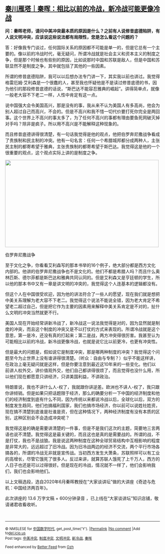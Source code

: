 <!--1594033007000-->
[秦川雁塔｜秦晖：相比以前的冷战，新冷战可能更像冷战](https://chinadigitaltimes.net/chinese/2020/07/%e7%a7%a6%e5%b7%9d%e9%9b%81%e5%a1%94%ef%bd%9c%e7%a7%a6%e6%99%96%ef%bc%9a%e7%9b%b8%e6%af%94%e4%bb%a5%e5%89%8d%e7%9a%84%e5%86%b7%e6%88%98%ef%bc%8c%e6%96%b0%e5%86%b7%e6%88%98%e5%8f%af%e8%83%bd%e6%9b%b4/)
------

<p><strong>问：秦晖老师，请问中美冲突最本质的原因是什么？之前有人说修昔底德陷阱，有人说文明冲突，应该说这些说法都有局限性，您是怎么看这个问题的？</strong></p><p>答：好像我专门谈过，任何国际关系的原因都不可能是单一的，但是它总有一个主要的。像以前的冷战时代，毫无疑问，所谓冷战就是社会主义和资本主义的制度之争，但是那个时候也有些别的原因，比如说那时中国和苏联是敌人，但是中国和苏联显然不是制度之争，其中就包括了其他的一些因素。</p><p>所谓的修昔底德陷阱，我可以以后想办法专门讲一下，其实我以前也讲过。我觉得格雷厄姆·艾利森是一个很蠢的人，甚至我也怀疑他是不是读过修昔底德的书，因为他引的那段修昔底德的话说，“斯巴达不能容忍雅典的崛起”。讲得简单点，就像一般老大容不下老二一样，人性中肯定有这一点。</p><p>说中国强大会令美国高兴，那是没有的事，我从来不认为美国人有多高尚，他会为别人超过自己而高兴，不会的。但是不高兴和我不惜一切代价要打死你完全是两回事。这个世界上不高兴的事太多了，为了任何不高兴的事都有理由要鱼死网破灭掉对手吗？除非是疯子。所以用不高兴是不能解释这种现象的。</p><p>而且修昔底德讲得很清楚，有一句话我觉得是他的观点，他把伯罗奔尼撒战争看成了贵族制和民主制的冲突。他有一句名言：任何一个希腊城邦都分成两种人，主张民主制的都寄希望于雅典，主张贵族制的都寄希望于斯巴达。我觉得这是他的一个很重要的观点，这个观点实际上讲的是制度之争。</p><div id="attachment_649318" style="width: 510px" class="wp-caption aligncenter"><img aria-describedby="caption-attachment-649318" class="wp-image-649318" src="https://chinadigitaltimes.net/chinese/files/2020/07/秦晖2.jpeg" alt="" width="500" height="284" srcset="https://chinadigitaltimes.net/chinese/files/2020/07/秦晖2.jpeg 640w, https://chinadigitaltimes.net/chinese/files/2020/07/秦晖2-300x171.jpeg 300w" sizes="(max-width: 500px) 100vw, 500px" /><p id="caption-attachment-649318" class="wp-caption-text">伯罗奔尼撒战争</p></div><p>至于文化之争，你看看艾利森写的那本书举的16个例子，绝大部分都是西方文化内部的。他讲的伯罗奔尼撒战争也不是文化的。他们不都是希腊人吗？而且什么奥林匹斯、德尔菲都是斯巴达和雅典共同认同的。但是艾利森又是亨廷顿的学生，所以他的那本书中又有一章是讲文明的冲突的，我觉得这个人连基本的逻辑都没有。</p><p>但这个人在中国很受欢迎，因为他的讲法符合了一些人的愿望，现在我们就是想把中美关系理解为老大容不下老二。我觉得这个说法不能说全错，因为老大肯定不希望老二超过自己，但是把它作为主要的因素用来解释中美关系肯定是不对的，扯什么文明的冲突当然就更不行。</p><p>美国人现在开始经常讲新冷战了，新冷战这一说法我觉得是对的，因为显然就是制度的冲突，而且这个制度的冲突又是不以打仗的方式来表现的。所谓冷战就是这个意思，第一是冷，还没有真的打起来；第二是战，两方冲突得很厉害。我甚至认为可能相比以前的冷战，新冷战更像冷战，也就是说它比以前更冷，也更有冲突性。</p><p>但是最大的问题是，假如说它是制度冲突，那是哪两种制度的冲突？我觉得这个问题至今为止世界上没有谁讲得很清楚。（听众：自由与专制？）似乎不能这样讲，在政治上毫无疑问就是这样，但是你要注意到最近这10年来的一些变化。他们以前讲人权外交，讲价值观外交，他们自己都讲得很烦了，而且觉得也没什么用，所以他们现在都愿意只讲经济，只讲美国利益，不讲政治。</p><p>特朗普说，我也不讲什么人-权了，我就跟你讲逆差。欧洲也不讲人-权了，我只跟你讲倾销。但是如果只把话题限于经济，那么的确要分析一下中国的经济制度和他们的经济制度到底有什么不同，因为传统以来都说冷战以后，全球化以后，双方的制度发生趋同，他们也搞福利国家，我们也搞市场经济，你以前可以说姓社姓资，现在搞不清楚到底谁是社谁是资，但在这种情况下，两种经济制度有没有本质的区别，这种区别会不会造成冲突呢？</p><p>我觉得这是的确是需要讲清楚的一件事，但是不是我们这次的主题，简要地三言两语也说不清楚。我觉得这是最关键的，而且这也是真的是需要战的。所谓的战，不是打仗，我也不是战狼。我是说这两种制度在这种全球贸易结构中互相影响的程度是非常大的，远远超过了旧冷战。因为旧冷战两边的经济不交流，两个平行市场各搞各的，所谓的冷战无非就是宣传战。当初西方发生大萧条，苏联照样可以有工业的高增长，尽管它饿死了很多人。反过来讲，就算苏联人饿死了上千万人，西方的人日子也还是可以过得很好。但是现在的冷战，情况就不一样了，他们会影响我们，我们也会影响他们。</p><p>以上文稿选段，选自2020年6月秦晖教授在“大家谈讲坛”做的大讲座《奇迹与危机：中国经济两百年》。</p><p>此次讲座的 13.6 万字文稿 + 600分钟录音 ，已上线在“大家谈讲坛”知识店铺，敬请诸君收看收听。</p><p>&nbsp;</p><hr /><p><small>&copy; NMSLESE for <a href="https://chinadigitaltimes.net/chinese">中国数字时代</a>, get_post_time('Y'). |<a href="https://chinadigitaltimes.net/chinese/2020/07/%e7%a7%a6%e5%b7%9d%e9%9b%81%e5%a1%94%ef%bd%9c%e7%a7%a6%e6%99%96%ef%bc%9a%e7%9b%b8%e6%af%94%e4%bb%a5%e5%89%8d%e7%9a%84%e5%86%b7%e6%88%98%ef%bc%8c%e6%96%b0%e5%86%b7%e6%88%98%e5%8f%af%e8%83%bd%e6%9b%b4/">Permalink</a> |<a href="https://chinadigitaltimes.net/chinese/2020/07/%e7%a7%a6%e5%b7%9d%e9%9b%81%e5%a1%94%ef%bd%9c%e7%a7%a6%e6%99%96%ef%bc%9a%e7%9b%b8%e6%af%94%e4%bb%a5%e5%89%8d%e7%9a%84%e5%86%b7%e6%88%98%ef%bc%8c%e6%96%b0%e5%86%b7%e6%88%98%e5%8f%af%e8%83%bd%e6%9b%b4/#comments">No comment</a> |Add to<a href="http://del.icio.us/post?url=https://chinadigitaltimes.net/chinese/2020/07/%e7%a7%a6%e5%b7%9d%e9%9b%81%e5%a1%94%ef%bd%9c%e7%a7%a6%e6%99%96%ef%bc%9a%e7%9b%b8%e6%af%94%e4%bb%a5%e5%89%8d%e7%9a%84%e5%86%b7%e6%88%98%ef%bc%8c%e6%96%b0%e5%86%b7%e6%88%98%e5%8f%af%e8%83%bd%e6%9b%b4/&amp;title=秦川雁塔｜秦晖：相比以前的冷战，新冷战可能更像冷战">del.icio.us</a><br/>Post tags: <a href="https://chinadigitaltimes.net/chinese/tag/%e4%b8%ad%e7%be%8e%e5%86%b2%e7%aa%81/" rel="tag">中美冲突</a>, <a href="https://chinadigitaltimes.net/chinese/tag/%e5%88%b6%e5%ba%a6%e5%86%b2%e7%aa%81/" rel="tag">制度冲突</a>, <a href="https://chinadigitaltimes.net/chinese/tag/%e6%96%87%e6%98%8e%e5%86%b2%e7%aa%81/" rel="tag">文明冲突</a>, <a href="https://chinadigitaltimes.net/chinese/tag/%e6%96%b0%e5%86%b7%e6%88%98/" rel="tag">新冷战</a>, <a href="https://chinadigitaltimes.net/chinese/tag/%e7%a7%a6%e6%99%96/" rel="tag">秦晖</a><br/></small></p><p><small>Feed enhanced by <a href='http://planetozh.com/blog/my-projects/wordpress-plugin-better-feed-rss/'>Better Feed</a> from  <a href='http://planetozh.com/blog/'>Ozh</a></small></p>
